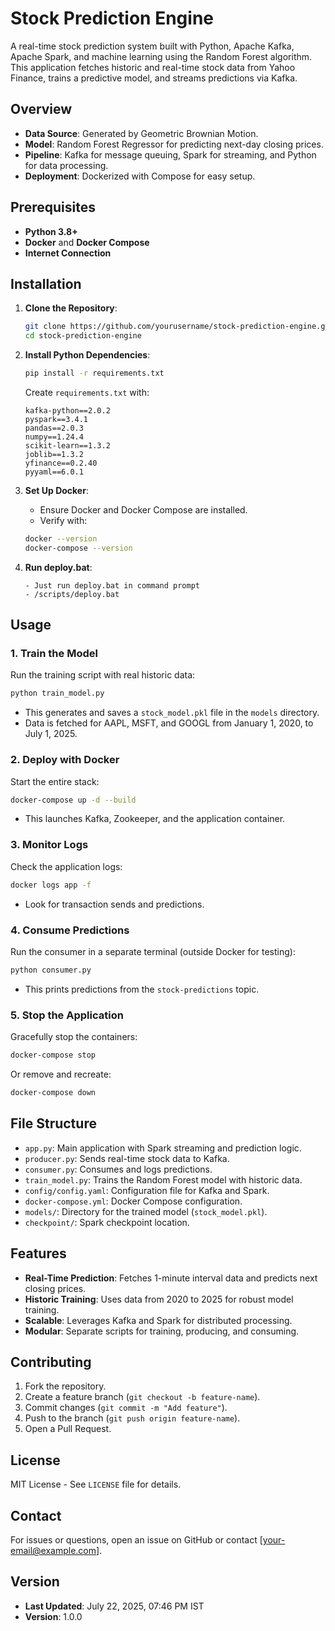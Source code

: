# Stock Prediction Engine

A real-time stock prediction system built with Python, Apache Kafka, Apache Spark, and machine learning using the Random Forest algorithm. This application fetches historic and real-time stock data from Yahoo Finance, trains a predictive model, and streams predictions via Kafka.

## Overview

- **Data Source**: Generated by Geometric Brownian Motion.
- **Model**: Random Forest Regressor for predicting next-day closing prices.
- **Pipeline**: Kafka for message queuing, Spark for streaming, and Python for data processing.
- **Deployment**: Dockerized with Compose for easy setup.

## Prerequisites

- **Python 3.8+**
- **Docker** and **Docker Compose**
- **Internet Connection** 

## Installation

1. **Clone the Repository**:
   ```bash
   git clone https://github.com/yourusername/stock-prediction-engine.git
   cd stock-prediction-engine
   ```

2. **Install Python Dependencies**:
   ```bash
   pip install -r requirements.txt
   ```
   Create `requirements.txt` with:
   ```
   kafka-python==2.0.2
   pyspark==3.4.1
   pandas==2.0.3
   numpy==1.24.4
   scikit-learn==1.3.2
   joblib==1.3.2
   yfinance==0.2.40
   pyyaml==6.0.1
   ```

3. **Set Up Docker**:
   - Ensure Docker and Docker Compose are installed.
   - Verify with:
    
   ```bash
   docker --version
   docker-compose --version
   ```

4. **Run deploy.bat**:

   ```
   - Just run deploy.bat in command prompt
   - /scripts/deploy.bat
   ```

## Usage

### 1. Train the Model
Run the training script with real historic data:
```bash
python train_model.py
```
- This generates and saves a `stock_model.pkl` file in the `models` directory.
- Data is fetched for AAPL, MSFT, and GOOGL from January 1, 2020, to July 1, 2025.

### 2. Deploy with Docker
Start the entire stack:
```bash
docker-compose up -d --build
```
- This launches Kafka, Zookeeper, and the application container.

### 3. Monitor Logs
Check the application logs:
```bash
docker logs app -f
```
- Look for transaction sends and predictions.

### 4. Consume Predictions
Run the consumer in a separate terminal (outside Docker for testing):
```bash
python consumer.py
```
- This prints predictions from the `stock-predictions` topic.

### 5. Stop the Application
Gracefully stop the containers:
```bash
docker-compose stop
```
Or remove and recreate:
```bash
docker-compose down
```

## File Structure

- `app.py`: Main application with Spark streaming and prediction logic.
- `producer.py`: Sends real-time stock data to Kafka.
- `consumer.py`: Consumes and logs predictions.
- `train_model.py`: Trains the Random Forest model with historic data.
- `config/config.yaml`: Configuration file for Kafka and Spark.
- `docker-compose.yml`: Docker Compose configuration.
- `models/`: Directory for the trained model (`stock_model.pkl`).
- `checkpoint/`: Spark checkpoint location.

## Features

- **Real-Time Prediction**: Fetches 1-minute interval data and predicts next closing prices.
- **Historic Training**: Uses data from 2020 to 2025 for robust model training.
- **Scalable**: Leverages Kafka and Spark for distributed processing.
- **Modular**: Separate scripts for training, producing, and consuming.

## Contributing

1. Fork the repository.
2. Create a feature branch (`git checkout -b feature-name`).
3. Commit changes (`git commit -m "Add feature"`).
4. Push to the branch (`git push origin feature-name`).
5. Open a Pull Request.

## License

MIT License - See `LICENSE` file for details.

## Contact

For issues or questions, open an issue on GitHub or contact [your-email@example.com].

## Version

- **Last Updated**: July 22, 2025, 07:46 PM IST
- **Version**: 1.0.0
